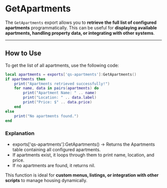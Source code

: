 # GetApartments

The `GetApartments` export allows you to **retrieve the full list of configured apartments** programmatically. This can be useful for **displaying available apartments, handling property data, or integrating with other systems**.

***

## How to Use

To get the list of all apartments, use the following code:

```lua
local apartments = exports['qs-apartments']:GetApartments()
if apartments then
    print("Apartments retrieved successfully!")
    for name, data in pairs(apartments) do
        print("Apartment Name: " .. name)
        print("Location: " .. data.label)
        print("Price: $" .. data.price)
    end
else
    print("No apartments found.")
end
```

### **Explanation**

* exports\['qs-apartments']:GetApartments() → Returns the Apartments table containing all configured apartments.
* If apartments exist, it loops through them to print name, location, and price.
* If no apartments are found, it returns nil.

This function is ideal for **custom menus, listings, or integration with other scripts** to manage housing dynamically.
